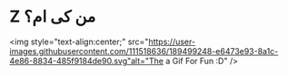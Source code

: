 # Z من کی ام؟

<img style="text-align:center;" src="https://user-images.githubusercontent.com/111518636/189499248-e6473e93-8a1c-4e86-8834-485f9184de90.svg"alt="The a Gif For Fun :D" />
